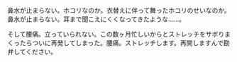 鼻水が止まらない。ホコリなのか。衣替えに伴って舞ったホコリのせいなのか。鼻水が止まらない。耳まで聞こえにくくなってきたような……。

そして腰痛。立っていられない。この数ヶ月忙しいからとストレッチをサボりまくったらついに再発してしまった。腰痛。ストレッチします。再開しますんで勘弁してください。
